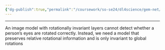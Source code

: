 ```yaml
---
{"dg-publish":true,"permalink":"/coursework/so-se24/dl4science/gem-net/picasso-problem/","noteIcon":""}
---
```


---
An image model with rotationally invariant layers cannot detect whether a person’s eyes are rotated correctly. Instead, we need a model that preserves relative rotational information and is only invariant to global rotations

